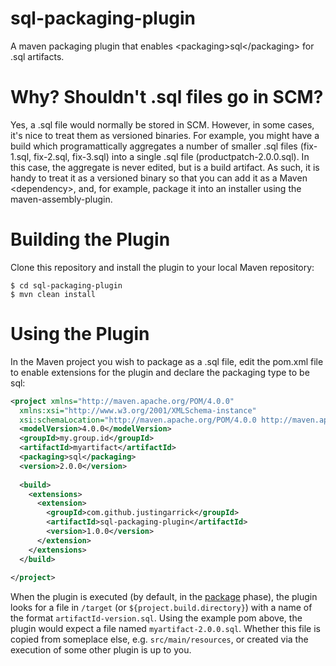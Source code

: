 sql-packaging-plugin
=

A maven packaging plugin that enables &lt;packaging&gt;sql&lt;/packaging&gt; for .sql artifacts.

Why? Shouldn't .sql files go in SCM?
=
Yes, a .sql file would normally be stored in SCM.  However, in some cases, it's nice to treat them as versioned binaries.  For example, you might have a build which programattically aggregates a number of smaller .sql files (fix-1.sql, fix-2.sql, fix-3.sql) into a single .sql file (productpatch-2.0.0.sql).  In this case, the aggregate is never edited, but is a build artifact.  As such, it is handy to treat it as a versioned binary so that you can add it as a Maven &lt;dependency&gt;, and, for example, package it into an installer using the maven-assembly-plugin.

Building the Plugin
=
Clone this repository and install the plugin to your local Maven repository:
```
$ cd sql-packaging-plugin
$ mvn clean install
```

Using the Plugin
=
In the Maven project you wish to package as a .sql file, edit the pom.xml file to enable extensions for the plugin and declare the packaging type to be sql:
```xml
<project xmlns="http://maven.apache.org/POM/4.0.0" 
  xmlns:xsi="http://www.w3.org/2001/XMLSchema-instance" 
  xsi:schemaLocation="http://maven.apache.org/POM/4.0.0 http://maven.apache.org/xsd/maven-4.0.0.xsd">
  <modelVersion>4.0.0</modelVersion>
  <groupId>my.group.id</groupId>
  <artifactId>myartifact</artifactId>
  <packaging>sql</packaging>
  <version>2.0.0</version>
  
  <build>
    <extensions>
      <extension>
        <groupId>com.github.justingarrick</groupId>
        <artifactId>sql-packaging-plugin</artifactId>
        <version>1.0.0</version>
      </extension>
    </extensions>
  </build>
  
</project>
```

When the plugin is executed (by default, in the [package](http://maven.apache.org/guides/introduction/introduction-to-the-lifecycle.html) phase), the plugin looks for a file in ```/target``` (or ```${project.build.directory}```) with a name of the format ```artifactId-version.sql```.  Using the example pom above, the plugin would expect a file named ```myartifact-2.0.0.sql```.  Whether this file is copied from someplace else, e.g. ```src/main/resources```, or created via the execution of some other plugin is up to you.  
